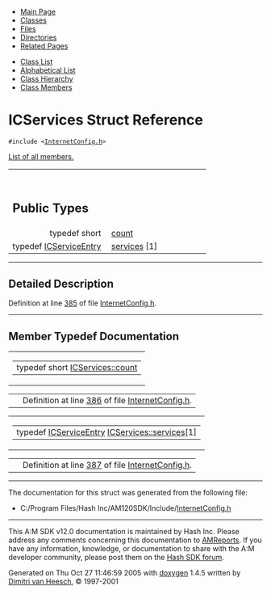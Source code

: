 <div class="tabs">

- [Main Page](index.md)
- <span id="current">[Classes](annotated.md)</span>
- [Files](files.md)
- [Directories](dirs.md)
- [Related Pages](pages.md)

</div>

<div class="tabs">

- [Class List](annotated.md)
- [Alphabetical List](classes.md)
- [Class Hierarchy](hierarchy.md)
- [Class Members](functions.md)

</div>

# ICServices Struct Reference

`#include <`<a href="InternetConfig_8h-source.md" class="el"><code>InternetConfig.h</code></a>`>`

[List of all members.](structICServices-members.md)

<table data-border="0" data-cellpadding="0" data-cellspacing="0">
<colgroup>
<col style="width: 50%" />
<col style="width: 50%" />
</colgroup>
<tbody>
<tr>
<td></td>
<td></td>
</tr>
<tr>
<td colspan="2"><br />
&#10;<h2 id="public-types">Public Types</h2></td>
</tr>
<tr>
<td class="memItemLeft" style="text-align: right;" data-nowrap="" data-valign="top">typedef short </td>
<td class="memItemRight" data-valign="bottom"><a href="structICServices.md#e2942a04780e223b215eb8b663cf5353" class="el">count</a></td>
</tr>
<tr>
<td class="memItemLeft" style="text-align: right;" data-nowrap="" data-valign="top">typedef <a href="structICServiceEntry.md" class="el">ICServiceEntry</a> </td>
<td class="memItemRight" data-valign="bottom"><a href="structICServices.md#9259bba44bec0235eab3097bf439c586" class="el">services</a> [1]</td>
</tr>
</tbody>
</table>

------------------------------------------------------------------------

<span id="_details"></span>

## Detailed Description

Definition at line <a href="InternetConfig_8h-source.md#l00385" class="el">385</a> of file <a href="InternetConfig_8h-source.md" class="el">InternetConfig.h</a>.

------------------------------------------------------------------------

## Member Typedef Documentation

<span id="e2942a04780e223b215eb8b663cf5353" class="anchor"></span>

<table class="mdTable" data-cellpadding="2" data-cellspacing="0">
<colgroup>
<col style="width: 100%" />
</colgroup>
<tbody>
<tr>
<td class="mdRow"><table data-cellpadding="0" data-cellspacing="0" data-border="0">
<tbody>
<tr>
<td class="md" data-nowrap="" data-valign="top">typedef short <a href="structICServices.md#e2942a04780e223b215eb8b663cf5353" class="el">ICServices::count</a></td>
</tr>
</tbody>
</table></td>
</tr>
</tbody>
</table>

|  |  |
|----|----|
|   | Definition at line <a href="InternetConfig_8h-source.md#l00386" class="el">386</a> of file <a href="InternetConfig_8h-source.md" class="el">InternetConfig.h</a>. |

<span id="9259bba44bec0235eab3097bf439c586" class="anchor"></span>

<table class="mdTable" data-cellpadding="2" data-cellspacing="0">
<colgroup>
<col style="width: 100%" />
</colgroup>
<tbody>
<tr>
<td class="mdRow"><table data-cellpadding="0" data-cellspacing="0" data-border="0">
<tbody>
<tr>
<td class="md" data-nowrap="" data-valign="top">typedef <a href="structICServiceEntry.md" class="el">ICServiceEntry</a> <a href="structICServices.md#9259bba44bec0235eab3097bf439c586" class="el">ICServices::services</a>[1]</td>
</tr>
</tbody>
</table></td>
</tr>
</tbody>
</table>

|  |  |
|----|----|
|   | Definition at line <a href="InternetConfig_8h-source.md#l00387" class="el">387</a> of file <a href="InternetConfig_8h-source.md" class="el">InternetConfig.h</a>. |

------------------------------------------------------------------------

The documentation for this struct was generated from the following file:

- C:/Program Files/Hash Inc/AM120SDK/Include/<a href="InternetConfig_8h-source.md" class="el">InternetConfig.h</a>

------------------------------------------------------------------------

<span class="small">This A:M SDK v12.0 documentation is maintained by Hash Inc. Please address any comments concerning this documentation to [AMReports](http://www.hash.com/reports). If you have any information, knowledge, or documentation to share with the A:M developer community, please post them on the [Hash SDK forum](http://www.hash.com/forums/index.php?showforum=11).</span>

Generated on Thu Oct 27 11:46:59 2005 with [<span class="image placeholder" original-image-src="doxygen.png" original-image-title="" height="45" width="100" align="middle" border="0">doxygen</span>](http://www.doxygen.org/index.html) 1.4.5 written by [Dimitri van Heesch](mailto:dimitri@stack.nl), © 1997-2001
